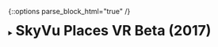 {::options parse_block_html="true" /}
<details>
  <summary><h1 style="display:inline">SkyVu Places VR Beta (2017)</h1></summary>

![](assets/images/portfolio/places.png)

The project: [SkyVu Places Beta](http://www.skyvu.net/places){:target="_blank"} was a beta for a social VR world builder from [SkyVu Entertainment](http://www.skyvu.net){:target="_blank"}.
{: .text-justify}

Role: Game Developer  
Duration: 2 months (May-June 2016)  
Team size: 5  
Platform: Google Draydream and GearVR  
Engine/Language: Unity/C#  

In this project, I developed early prototypes in GearVR, on initial stages of development. This was a great learning experience both for me and the development team, given that it was our first time developing a VR experience. We had to build the prototype from the ground up, given that at the time Unity didn't have a rich VR community and marketplace.
{: .text-justify}
</details>